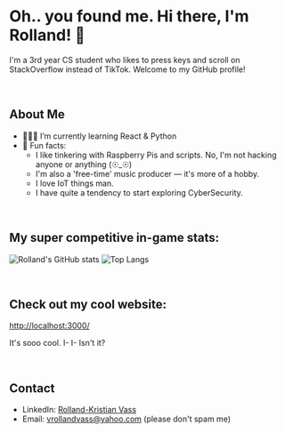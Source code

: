 # Oh.. you found me. Hi there, I'm Rolland! 👋
I'm a 3rd year CS student who likes to press keys and scroll on StackOverflow instead of TikTok. Welcome to my GitHub profile!

<br>

## About Me

- 👨🏻‍💻 I’m currently learning React & Python
- 📌 Fun facts:
  - I like tinkering with Raspberry Pis and scripts. No, I'm not hacking anyone or anything (☉_☉)
  - I'm also a 'free-time' music producer — it's more of a hobby.
  - I love IoT things man.
  - I have quite a tendency to start exploring CyberSecurity.

<br>

## My super competitive in-game stats:

![Rolland's GitHub stats](https://github-readme-stats.vercel.app/api?username=rollandvass&show_icons=true&theme=radical)
![Top Langs](https://github-readme-stats.vercel.app/api/top-langs/?username=rollandvass&layout=compact&theme=radical)

<br>

## Check out my cool website:
[http://localhost:3000/](http://localhost:3000/)

It's sooo cool. I- I- Isn't it?

<br>

## Contact

- LinkedIn: [Rolland-Kristian Vass](https://www.linkedin.com/in/rollandvass)
- Email: vrollandvass@yahoo.com (please don't spam me)
